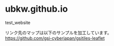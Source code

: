 # ubkw.github.io
test_website

リンク先のマップは以下のサンプルを加工しています。
https://github.com/gsi-cyberjapan/gsitiles-leaflet

